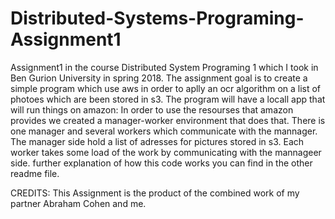 # Distributed-Systems-Programing-Assignment1
Assignment1 in the course Distributed System Programing 1 which I took in Ben Gurion University in spring 2018.
The assignment goal is to create a simple program which use aws in order to aplly an ocr algorithm on a list of photoes which are been stored in s3.
The program will have a  locall app that will run things on amazon:
In order to use the resourses that amazon provides we created a manager-worker environment that does that. There is one manager and several workers which communicate with the mannager.
The manager side hold a list of adresses for pictures stored in s3.
Each worker takes some load of the work by communicating with the mannageer side. further explanation of how this code works you can find in the other readme file. 

CREDITS:
This Assignment is the product of the combined work of my partner Abraham Cohen and me.
